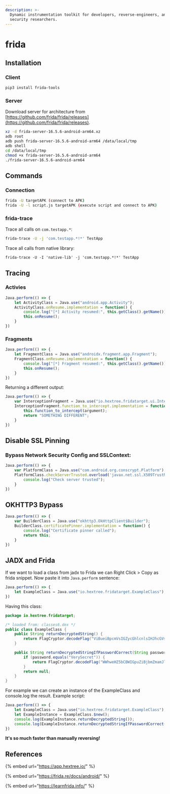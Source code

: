 ```yaml
---
description: >-
  Dynamic instrumentation toolkit for developers, reverse-engineers, and
  security researchers.
---
```


# frida

## Installation

### Client

```bash
pip3 install frida-tools
```

### Server

Download server for architecture from [https://github.com/frida/frida/releases](https://github.com/frida/frida/releases).

```bash
xz -d frida-server-16.5.6-android-arm64.xz
adb root
adb push frida-server-16.5.6-android-arm64 /data/local/tmp
adb shell
cd /data/local/tmp
chmod +x frida-server-16.5.6-android-arm64
./frida-server-16.5.6-android-arm64
```

## Commands

### Connection

```bash
frida -U targetAPK (connect to APK)
frida -U -l script.js targetAPK (execute script and connect to APK)
```

### frida-trace

Trace all calls on `com.testapp.*`:

```bash
frida-trace -U -j 'com.testapp.*!*' TestApp
```

Trace all calls from native library:

```
frida-trace -U -I 'native-lib' -j 'com.testapp.*!*' TestApp
```

## Tracing

### Activies

```javascript
Java.perform(() => {
    let ActivityClass = Java.use("android.app.Activity");
    ActivityClass.onResume.implementation = function() {
        console.log("[*] Activity resumed:", this.getClass().getName());
        this.onResume();
    }
})
```

### Fragments

```javascript
Java.perform(() => {
    let FragmentClass = Java.use("androidx.fragment.app.Fragment");
    FragmentClass.onResume.implementation = function() {
        console.log("[*] Fragment resumed:", this.getClass().getName());
        this.onResume();
    }
})
```

Returning a different output:

```javascript
Java.perform(() => {
    var InterceptionFragment = Java.use("io.hextree.fridatarget.ui.InterceptionFragment");
    InterceptionFragment.function_to_intercept.implementation = function(argument) {
        this.function_to_intercept(argument);
        return "SOMETHING DIFFERENT";
    }
})
```

## Disable SSL Pinning

### Bypass Network Security Config and SSLContext:

```javascript
Java.perform(() => {
    var PlatformClass = Java.use("com.android.org.conscrypt.Platform");
    PlatformClass.checkServerTrusted.overload('javax.net.ssl.X509TrustManager', '[Ljava.security.cert.X509Certificate;', 'java.lang.String', 'com.android.org.conscrypt.AbstractConscryptSocket').implementation = function() {
        console.log("Check server trusted");
    }
})
```

## OKHTTP3 Bypass

```javascript
Java.perform(() => {
    var BuilderClass = Java.use("okhttp3.OkHttpClient$Builder");
    BuilderClass.certificatePinner.implementation = function() {
        console.log("Certificate pinner called");
        return this;
    }
})
```

## JADX and Frida

If we want to load a class from jadx to Frida we can Right Click > Copy as frida snippet. Now paste it into `Java.perform` sentence:

```javascript
Java.perform(() => {
    let ExampleClass = Java.use("io.hextree.fridatarget.ExampleClass");
})
```

Having this class:

```java
package io.hextree.fridatarget;

/* loaded from: classes6.dex */
public class ExampleClass {
    public String returnDecryptedString() {
        return FlagCryptor.decodeFlag("ViBueiBpcmVsIGZycGhlcnlsIHJhcGVsY2dycSE=");
    }

    public String returnDecryptedStringIfPasswordCorrect(String password) {
        if (password.equals("VerySecret")) {
            return FlagCryptor.decodeFlag("WWhweHZ5bCBWIGpuZiBjbmZmamJlcSBjZWJncnBncnEh");
        }
        return null;
    }
}
```

For example we can create an instance of the ExampleClass and console.log the result. Example script:

```javascript
Java.perform(() => {
    let ExampleClass = Java.use("io.hextree.fridatarget.ExampleClass");
    let ExampleInstance = ExampleClass.$new();
    console.log(ExampleInstance.returnDecryptedString());
    console.log(ExampleInstance.returnDecryptedStringIfPasswordCorrect("VerySecret"));
})
```

**It's so much faster than manually reversing!**

## References

{% embed url="https://app.hextree.io/" %}

{% embed url="https://frida.re/docs/android/" %}

{% embed url="https://learnfrida.info/" %}
